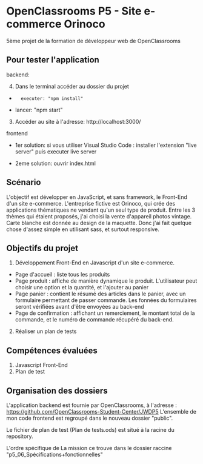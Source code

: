 # OpenClassrooms P5 - Site e-commerce Orinoco



5ème projet de la formation de développeur web de OpenClassrooms

## Pour tester l'application
backend:

4.	Dans le terminal accéder au dossier du projet
-   	executer: "npm install"
-	lancer: "npm start"
3.	Accéder au site à l'adresse: http://localhost:3000/


frontend



- 1er solution: si vous utiliser Visual Studio Code : installer l'extension "live server" puis executer live server

- 2eme solution: ouvrir index.html

## Scénario
L'objectif est développer en JavaScript, et sans framework, le Front-End d'un site e-commerce.
L'entreprise fictive est Orinoco, qui crée des applications thématiques ne vendant qu'un seul type de produit. Entre les 3 thèmes qui étaient proposés, j'ai choisi la vente d'appareil photos vintage.
Carte blanche est donnée au design de la maquette. Donc j'ai fait quelque chose d'assez simple en utilisant sass, et surtout responsive.

## Objectifs du projet
1.	Développement Front-End en Javascript d'un site e-commerce.
-	Page d'accueil : liste tous les produits
-	Page produit : affiche de manière dynamique le produit. L'utilisateur peut choisir une option et la quantité, et l'ajouter au panier
-	Page panier : contient le résumé des articles dans le panier, avec un formulaire permettant de passer commande. Les fonnées du formulaires seront vérifiées avant d'être envoyées au back-end
-	Page de confirmation : affichant un remerciement, le montant total de la commande, et le numéro de commande récupéré du back-end.

2.	Réaliser un plan de tests

## Compétences évaluées
1.	Javascript Front-End
2.	Plan de test

## Organisation des dossiers
L'application backend est fournie par OpenClassrooms, à l'adresse : https://github.com/OpenClassrooms-Student-Center/JWDP5
L'ensemble de mon code frontend est regroupé dans le nouveau dossier "public".

Le fichier de plan de test (Plan de tests.ods) est situé à la racine du repository.

L'ordre spécifique de La mission ce trouve dans le dossier raccine "p5_06_Spécifications+fonctionnelles"



